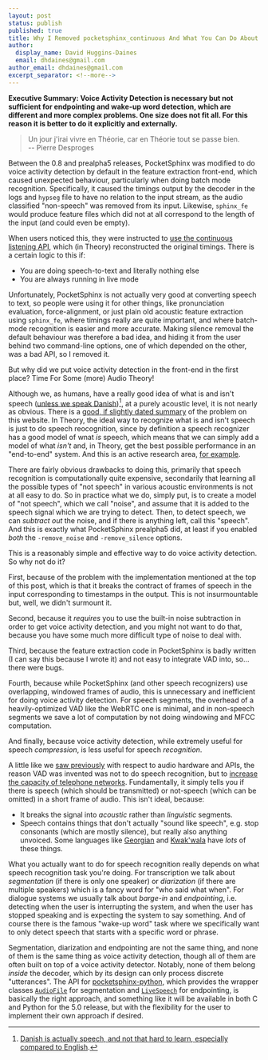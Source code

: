 ```yaml
---
layout: post
status: publish
published: true
title: Why I Removed pocketsphinx_continuous And What You Can Do About It, Part Two
author:
  display_name: David Huggins-Daines
  email: dhdaines@gmail.com
author_email: dhdaines@gmail.com
excerpt_separator: <!--more-->
---
```


**Executive Summary: Voice Activity Detection is necessary but not
sufficient for endpointing and wake-up word detection, which are
different and more complex problems.  One size does not fit all.  For
this reason it is better to do it explicitly and externally.**

> Un jour j'irai vivre en Théorie, car en Théorie tout se passe bien.<br>
> -- Pierre Desproges

Between the 0.8 and prealpha5 releases, PocketSphinx was modified to
do voice activity detection by default in the feature extraction
front-end, which caused unexpected behaviour, particularly when doing
batch mode recognition.  Specifically, it caused the timings output by
the decoder in the logs and `hypseg` file to have no relation to the
input stream, as the audio classified "non-speech" was removed from
its input.  Likewise, `sphinx_fe` would produce feature files which
did not at all correspond to the length of the input (and could even
be empty).

When users noticed this, they were instructed to [use the continuous
listening API](https://github.com/cmusphinx/pocketsphinx/issues/162),
which (in Theory) reconstructed the original timings.  There is a
certain logic to this if:

- You are doing speech-to-text and literally nothing else
- You are always running in live mode

Unfortunately, PocketSphinx is not actually very good at converting
speech to text, so people were using it for other things, like
pronunciation evaluation, force-alignment, or just plain old acoustic
feature extraction using `sphinx_fe`, where timings really are quite
important, and where batch-mode recognition is easier and more
accurate.  Making silence removal the default behaviour was therefore
a bad idea, and hiding it from the user behind two command-line
options, one of which depended on the other, was a bad API, so I
removed it.

But why did we put voice activity detection in the front-end in the
first place?  Time For Some (more) Audio Theory!

Although we, as humans, have a really good idea of what is and isn't
speech ([unless we speak
Danish](https://theconversation.com/danish-children-struggle-to-learn-their-vowel-filled-language-and-this-changes-how-adult-danes-interact-161143))[^1],
at a purely acoustic level, it is not nearly as obvious.  There is a
[good, if slightly dated summary](/wiki/asr/vad) of the problem on
this website.  In Theory, the ideal way to recognize what is and isn't
speech is just to do speech reocognition, since by definition a speech
recognizer has a good model of wnat *is* speech, which means that we
can simply add a model of what *isn't* and, in Theory, get the best
possible performance in an "end-to-end" system.  And this is an active
research area, [for example](https://arxiv.org/abs/2002.00551).

There are fairly obvious drawbacks to doing this, primarily that
speech recognition is computationally quite expensive, secondarily
that learning all the possible types of "not speech" in various
acoustic environments is not at all easy to do.  So in practice what
we do, simply put, is to create a model of "not speech", which we call
"noise", and assume that it is added to the speech signal which we are
trying to detect.  Then, to detect speech, we can *subtract out* the
noise, and if there is anything left, call this "speech".  And this is
exactly what PocketSphinx prealpha5 did, at least if you enabled
*both* the `-remove_noise` and `-remove_silence` options.

This is a reasonably simple and effective way to do voice activity
detection.  So why not do it?

First, because of the problem with the implementation mentioned at the
top of this post, which is that it breaks the contract of frames of
speech in the input corresponding to timestamps in the output.  This
is not insurmountable but, well, we didn't surmount it.

Second, because it *requires* you to use the built-in noise
subtraction in order to get voice activity detection, and you might
not want to do that, because you have some much more difficult type of
noise to deal with.

Third, because the feature extraction code in PocketSphinx is badly
written (I can say this because I wrote it) and not easy to integrate
VAD into, so... there were bugs.

Fourth, because while PocketSphinx (and other speech recognizers) use
overlapping, windowed frames of audio, this is unnecessary and
inefficient for doing voice activity detection.  For speech segments,
the overhead of a heavily-optimized VAD like the WebRTC one is
minimal, and in non-speech segments we save a lot of computation by
not doing windowing and MFCC computation.

And finally, because voice activity detection, while extremely useful
for speech *compression*, is less useful for speech *recognition*.

A little like we [saw
previously](2022-08-16-pocketsphinx-continuous.md) with respect to
audio hardware and APIs, the reason VAD was invented was not to do
speech recognition, but to [increase the capacity of telephone
networks](https://en.wikipedia.org/wiki/Voice_activity_detection).
Fundamentally, it simply tells you if there is speech (which should be
transmitted) or not-speech (which can be omitted) in a short frame of
audio.  This isn't ideal, because:

- It breaks the signal into *acoustic* rather than *linguistic*
  segments.
- Speech contains things that don't actually "sound like speech",
  e.g. stop consonants (which are mostly silence), but really also
  anything unvoiced.  Some languages like
  [Georgian](https://en.wikipedia.org/wiki/Consonant_cluster) and
  [Kwak'wala](https://en.wikipedia.org/wiki/Kwak%CA%BCwala#Phonology)
  have *lots* of these things.

What you actually want to do for speech recognition really depends on
what speech recognition task you're doing.  For transcription we talk
about *segmentation* (if there is only one speaker) or *diarization*
(if there are multiple speakers) which is a fancy word for "who said
what when".  For dialogue systems we usually talk about *barge-in* and
*endpointing*, i.e. detecting when the user is interrupting the
system, and when the user has stopped speaking and is expecting the
system to say something.  And of course there is the famous "wake-up
word" task where we specifically want to only detect speech that
starts with a specific word or phrase.

Segmentation, diarization and endpointing are not the same thing, and
none of them is the same thing as voice activity detection, though all
of them are often built on top of a voice activity detector.  Notably,
none of them belong *inside* the decoder, which by its design can only
process discrete "utterances".  The API for
[pocketsphinx-python](https://pypi.org/project/pocketsphinx/), which
provides the wrapper classes
[`AudioFile`](https://github.com/bambocher/pocketsphinx-python/blob/master/pocketsphinx/__init__.py#L154)
for segmentation and
[`LiveSpeech`](https://github.com/bambocher/pocketsphinx-python/blob/master/pocketsphinx/__init__.py#L191)
for endpointing, is basically the right approach, and something like
it will be available in both C and Python for the 5.0 release, but
with the flexibility for the user to implement their own approach if
desired.

[^1]: [Danish is actually speech, and not that hard to learn, especially compared to English](https://autolingual.com/danish-difficulty/).
